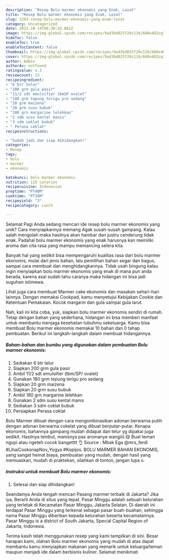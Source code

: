 ```yaml
---
description: "Resep Bolu marmer ekonomis yang Enak, Lezat"
title: "Resep Bolu marmer ekonomis yang Enak, Lezat"
slug: 1293-resep-bolu-marmer-ekonomis-yang-enak-lezat
category: Uncategorized
date: 2022-10-14T06:38:43.861Z
image: https://img-global.cpcdn.com/recipes/9ad3bd025f20c116/680x482cq70/bolu-marmer-ekonomis-foto-resep-utama.jpg
hideToc: false
enableToc: true
enableTocContent: false
thumbnail: https://img-global.cpcdn.com/recipes/9ad3bd025f20c116/680x482cq70/bolu-marmer-ekonomis-foto-resep-utama.jpg
cover: https://img-global.cpcdn.com/recipes/9ad3bd025f20c116/680x482cq70/bolu-marmer-ekonomis-foto-resep-utama.jpg
author: Admin
authorAv: notfound
ratingvalue: 4.3
reviewcount: 23
recipeingredient:
- "6 btr telur"
- "200 grm gula pasir"
- "11/2 sdt emulsifier tbmSP ovalet"
- "180 grm tepung terigu pro sedang"
- "20 grm maizena"
- "20 grm susu bubuk"
- "180 grn margarine lelehkan"
- "2 sdm susu kental manis"
- "3 sdm coklat bubuk"
- " Perasa coklat"
recipeinstructions:

- "Sudah jadi dan siap dihidangkan!"
categories:
- Resep
tags:
- bolu
- marmer
- ekonomis

katakunci: bolu marmer ekonomis 
nutrition: 115 calories
recipecuisine: Indonesian
preptime: "PT40M"
cooktime: "PT34M"
recipeyield: "3"
recipecategory: Lunch

---
```



Selamat Pagi Anda sedang mencari ide resep bolu marmer ekonomis yang unik? Cara menyiapkannya memang Agak susah-susah gampang. Kalau salah mengolah maka hasilnya akan hambar dan justru cenderung tidak enak. Padahal bolu marmer ekonomis yang enak harusnya kan memiliki aroma dan cita rasa yang mampu memancing selera kita.


Banyak hal yang sedikit bisa mempengaruhi kualitas rasa dari bolu marmer ekonomis, mulai dari jenis bahan, lalu pemilihan bahan segar dan bagus, sampai cara membuat dan menghidangkannya. Tidak usah bingung kalau ingin menyiapkan bolu marmer ekonomis yang enak di mana pun anda berada, karena asal sudah tahu caranya maka hidangan ini bisa jadi suguhan istimewa.

Lihat juga cara membuat Marmer cake ekonomis dan masakan sehari-hari lainnya. Dengan memakai Cookpad, kamu menyetujui Kebijakan Cookie dan Ketentuan Pemakaian. Kocok margarin dan gula sampai gula larut.


Nah, kali ini kita coba, yuk, siapkan bolu marmer ekonomis sendiri di rumah. Tetap dengan bahan yang sederhana, hidangan ini bisa memberi manfaat untuk membantu menjaga kesehatan tubuhmu sekeluarga. Kamu bisa membuat Bolu marmer ekonomis memakai 10 bahan dan 0 tahap pembuatan. Berikut ini langkah-langkah dalam membuat hidangannya.

<!--inarticleads1-->

##### Bahan-bahan dan bumbu yang digunakan dalam pembuatan Bolu marmer ekonomis:

1. Sediakan 6 btr telur
1. Siapkan 200 grm gula pasir
1. Ambil 11/2 sdt emulsifier (tbm/SP/ ovalet)
1. Gunakan 180 grm tepung terigu pro sedang
1. Siapkan 20 grm maizena
1. Siapkan 20 grm susu bubuk
1. Ambil 180 grn margarine lelehkan
1. Gunakan 2 sdm susu kental manis
1. Sediakan 3 sdm coklat bubuk
1. Persiapkan  Perasa coklat


Bolu Marmer dibuat dengan cara mengombinasikan adonan berwarna putih dengan adonan berwarna cokelat yang dibuat berputar-putar. Kenapa ekonomis, bahannya gampang mudah didapat dan telur yg dipakai juga sedikit. Hasilnya lembut, manisnya pas aromanya wangiiii.😋 Buat teman ngupi atau ngeteh cocok bangetttt 👌 Source : Mbak Ega @mrs_ferdi #LihaiCooksnapNov_Yogya #Kopijos. BOLU MARMER BAHAN EKONOMIS, yang sangat hemat biaya, pembuatan yang mudah, dengan hasil yang memuaskan, mudah di praktekan, silahkan di tonton, jangan lupa s. 

<!--inarticleads2-->

##### Instruksi untuk membuat Bolu marmer ekonomis:


1. Selesai dan siap dihidangkan!

Seandainya Anda tengah mencari Pasang marmer terbaik di Jakarta? Jika iya, Berarti Anda di situs yang tepat. Pasar Minggu adalah sebuah kelurahan yang terletak di Kecamatan Pasar Minggu, Jakarta Selatan. Di daerah ini terdapat Pasar Minggu yang terkenal sebagai pasar buah-buahan, sehingga nama Pasar Minggu diberikan kepada kelurahan beserta kecamatannya. Pasar Minggu is a district of South Jakarta, Special Capital Region of Jakarta, Indonesia. 

Terima kasih telah menggunakan resep yang kami tampilkan di sini. Besar harapan kami, olahan Bolu marmer ekonomis yang mudah di atas dapat membantu kamu menyiapkan makanan yang menarik untuk keluarga/teman maupun menjadi ide dalam berbisnis kuliner. Selamat menikmati
